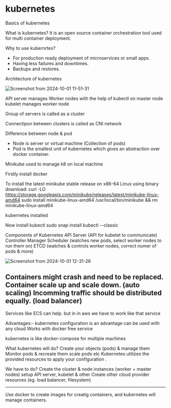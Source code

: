 # kubernetes

Basics of kubernetes

What is kubernetes?
It is an open source container orchestration tool used for multi container deployment.

Why to use kubernrtes?
- For production ready deployment of microservices or small apps.
- Having less failures and downtimes.
- Backups and restores.

Architecture of kubernetes

![Screenshot from 2024-10-01 11-51-31](https://github.com/user-attachments/assets/a1e2c439-c5da-4dce-8aeb-a843d0361926)

API server manages Worker nodes with the help of kubectl on master node
kubelet manages worker node

Group of servers is called as a cluster

Connectipon between clusters is called as CNI network

Difference between node & pod
- Node is server or virtual machine (Collection of pods)
- Pod is the smallest unit of kubernetes which gives an abstraction over docker container.

Minikube
used to manage k8 on local machine

Firstly install docker

To install the latest minikube stable release on x86-64 Linux using binary download:
curl -LO https://storage.googleapis.com/minikube/releases/latest/minikube-linux-amd64
sudo install minikube-linux-amd64 /usr/local/bin/minikube && rm minikube-linux-amd64

kubernetes installed

Now install kubectl
sudo snap install kubectl --classic

Components of Kubernetes
API Server (API for kubelet to communicate)
Controller Manager
Scheduler (watches new pods, select worker nodes to run them on)
ETCD (watches & controls worker nodes, correct numer of pods & more)

![Screenshot from 2024-10-01 12-31-26](https://github.com/user-attachments/assets/fe92e8e6-4e77-4ec6-b677-ba6d5daf30c2)

Containers might crash and need to be replaced.
Container scale up and scale down. (auto scaling)
Incomming traffic should be distributed equally. (load balancer)
------------------------------------------------------------
Services like ECS can help.
but in in aws we have to work like that service

Advantages:-
kubernetes configuration is an advantage
can be used with any cloud
Works with docker
free service

kubernetes is like docker-compose for multiple machines

What kubernetes will do?
Create your objects (pods) & manage them
Monitor pods & recreate them scale pods etc
Kubernetes utilizes the provided resources to apply your configuration .

We have to do?
Create the cluster & node instances (worker + master nodes)
setup API server, kubelet & other
Create other cloud provider resources (eg. load balancer, filesystem)

----------------------------------------------------------------------------
Use docker to create images for creatig containers, and kubernetes will manage containers.


















